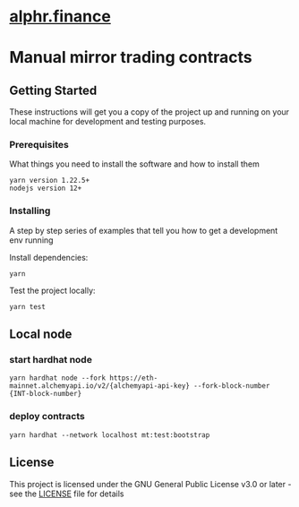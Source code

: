 # [alphr.finance](alphr.finance)
# Manual mirror trading contracts

## Getting Started

These instructions will get you a copy of the project up and running on your local machine for development and testing purposes.

### Prerequisites

What things you need to install the software and how to install them

```
yarn version 1.22.5+
nodejs version 12+
```

### Installing

A step by step series of examples that tell you how to get a development env running

Install dependencies:
```
yarn
```

Test the project locally:
```
yarn test
```

## Local node 

### start hardhat node

    yarn hardhat node --fork https://eth-mainnet.alchemyapi.io/v2/{alchemyapi-api-key} --fork-block-number {INT-block-number}

### deploy contracts

    yarn hardhat --network localhost mt:test:bootstrap

## License

This project is licensed under the GNU General Public License v3.0 or later - see the [LICENSE](LICENSE) file for details
